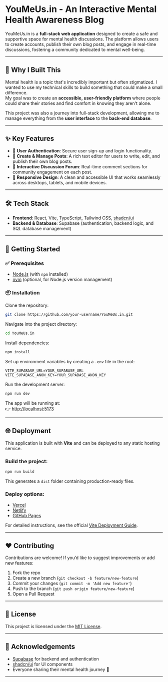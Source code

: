 # YouMeUs.in - An Interactive Mental Health Awareness Blog

YouMeUs.in is a **full-stack web application** designed to create a safe and supportive space for mental health discussions. The platform allows users to create accounts, publish their own blog posts, and engage in real-time discussions, fostering a community dedicated to mental well-being.

---

## 🌱 Why I Built This
Mental health is a topic that's incredibly important but often stigmatized. I wanted to use my technical skills to build something that could make a small difference.  
My goal was to create an **accessible, user-friendly platform** where people could share their stories and find comfort in knowing they aren't alone.  

This project was also a journey into full-stack development, allowing me to manage everything from the **user interface** to the **back-end database**.

---

## ✨ Key Features
- 🔐 **User Authentication**: Secure user sign-up and login functionality.  
- 📝 **Create & Manage Posts**: A rich text editor for users to write, edit, and publish their own blog posts.  
- 💬 **Interactive Discussion Forum**: Real-time comment sections for community engagement on each post.  
- 📱 **Responsive Design**: A clean and accessible UI that works seamlessly across desktops, tablets, and mobile devices.  

---

## 🛠 Tech Stack
- **Frontend**: React, Vite, TypeScript, Tailwind CSS, [shadcn/ui](https://ui.shadcn.com)  
- **Backend & Database**: Supabase (authentication, backend logic, and SQL database management)  

---

## 🚀 Getting Started

### ✅ Prerequisites
- [Node.js](https://nodejs.org/) (with `npm` installed)  
- [nvm](https://github.com/nvm-sh/nvm) (optional, for Node.js version management)  

### 📦 Installation
Clone the repository:
```bash
git clone https://github.com/your-username/YouMeUs.in.git
```

Navigate into the project directory:
```bash
cd YouMeUs.in
```

Install dependencies:
```bash
npm install
```

Set up environment variables by creating a `.env` file in the root:
```env
VITE_SUPABASE_URL=YOUR_SUPABASE_URL
VITE_SUPABASE_ANON_KEY=YOUR_SUPABASE_ANON_KEY
```

Run the development server:
```bash
npm run dev
```

The app will be running at:  
👉 [http://localhost:5173](http://localhost:5173)

---

## 🌐 Deployment
This application is built with **Vite** and can be deployed to any static hosting service.

### Build the project:
```bash
npm run build
```

This generates a `dist` folder containing production-ready files.

### Deploy options:
- [Vercel](https://vercel.com/)  
- [Netlify](https://www.netlify.com/)  
- [GitHub Pages](https://pages.github.com/)  

For detailed instructions, see the official [Vite Deployment Guide](https://vitejs.dev/guide/static-deploy.html).

---

## ❤️ Contributing
Contributions are welcome! If you’d like to suggest improvements or add new features:
1. Fork the repo  
2. Create a new branch (`git checkout -b feature/new-feature`)  
3. Commit your changes (`git commit -m 'Add new feature'`)  
4. Push to the branch (`git push origin feature/new-feature`)  
5. Open a Pull Request  

---

## 📜 License
This project is licensed under the [MIT License](LICENSE).  

---

## 🙌 Acknowledgements
- [Supabase](https://supabase.com/) for backend and authentication  
- [shadcn/ui](https://ui.shadcn.com) for UI components  
- Everyone sharing their mental health journey 💙  

---
